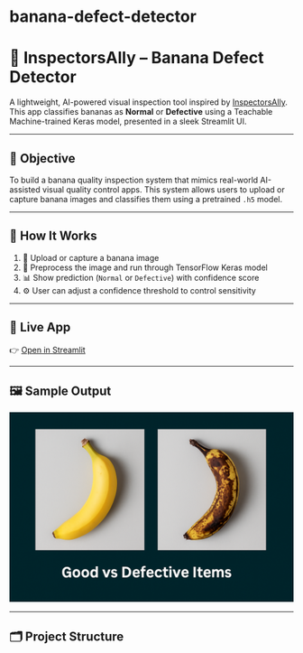 # banana-defect-detector

# 🍌 InspectorsAlly – Banana Defect Detector

A lightweight, AI-powered visual inspection tool inspired by [InspectorsAlly](https://epiphany.ai/). This app classifies bananas as **Normal** or **Defective** using a Teachable Machine-trained Keras model, presented in a sleek Streamlit UI.

---

## 🎯 Objective

To build a banana quality inspection system that mimics real-world AI-assisted visual quality control apps. This system allows users to upload or capture banana images and classifies them using a pretrained `.h5` model.

---

## 🧠 How It Works

1. 📸 Upload or capture a banana image
2. 🧪 Preprocess the image and run through TensorFlow Keras model
3. 📊 Show prediction (`Normal` or `Defective`) with confidence score
4. ⚙️ User can adjust a confidence threshold to control sensitivity

---

## 🚀 Live App

👉 [Open in Streamlit](https://share.streamlit.io/sujal0411hwh/banana-defect-detector/main/app.py)

---

## 🖼️ Sample Output

![Preview](docs/goodvsbad.png)

---

## 🗂️ Project Structure

